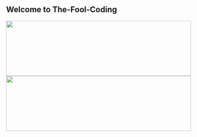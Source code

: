 ## Welcome to The-Fool-Coding 
 <div>
  <a href="https://github.com/The-Fool-Coding">
  <img height="150em" width="100%" src="https://github-readme-stats.vercel.app/api?username=The-Fool-Coding&show_icons=true&theme=dracula&include_all_commits=true&count_private=true"/>
  <img height="150em" width="100%" src="https://github-readme-stats.vercel.app/api/top-langs/?username=The-Fool-Coding&layout=compact&langs_count=10&theme=dracula"/>
</div>
<div style="display: inline_block"><br>
  <!--<img align="center" alt="Rafa-Csharp" height="30" width="40" src="https://raw.githubusercontent.com/devicons/devicon/master/icons/csharp/csharp-original.svg">
  <img align="center" alt="Rafa-J" height="30" width="40" src="https://raw.githubusercontent.com/devicons/devicon/master/icons/java/java-plain.svg">
  <img align="center" alt="Rafa-HTML" height="30" width="40" src="https://raw.githubusercontent.com/devicons/devicon/master/icons/html5/html5-original.svg">
  <img align="center" alt="Rafa-CSS" height="30" width="40" src="https://raw.githubusercontent.com/devicons/devicon/master/icons/css3/css3-original.svg">
  <img align="center" alt="Rafa-Ts" height="30" width="40" src="https://raw.githubusercontent.com/devicons/devicon/master/icons/typescript/typescript-plain.svg">
-->
</div>
 
<!--
<div> 
 
  <a href="https://www.instagram.com/The-Fool-Coding/" target="_blank"><img src="https://img.shields.io/badge/-Instagram-%23E4405F?style=for-the-badge&logo=instagram&logoColor=white" target="_blank"></a>
  <a href = "mailto:The-Fool-Coding@gmail.com"><img src="https://img.shields.io/badge/-Gmail-%23333?style=for-the-badge&logo=gmail&logoColor=white" target="_blank"></a>
  <a href="https://www.linkedin.com/in/gsguimarães/" target="_blank"><img src="https://img.shields.io/badge/-LinkedIn-%230077B5?style=for-the-badge&logo=linkedin&logoColor=white" target="_blank"></a> 
</div>
-->

